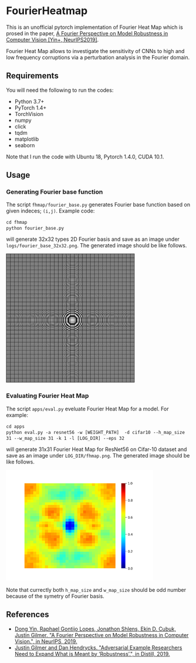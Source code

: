 # FourierHeatmap

This is an unofficial pytorch implementation of Fourier Heat Map which is prosed in the paper, [A Fourier Perspective on Model Robustness in Computer Vision [Yin+, NeurIPS2019]](https://arxiv.org/abs/1906.08988). 

Fourier Heat Map allows to investigate the sensitivity of CNNs to high and low frequency corruptions via a perturbation analysis in the Fourier domain.

## Requirements

You will need the following to run the codes:
- Python 3.7+
- PyTorch 1.4+
- TorchVision
- numpy
- click
- tqdm
- matplotlib
- seaborn

Note that I run the code with Ubuntu 18, Pytorch 1.4.0, CUDA 10.1.

## Usage

### Generating Fourier base function

The script `fhmap/fourier_base.py`
generates Fourier base function based on given indeces; `(i,j)`. 
Example code:

```
cd fhmap
python fourier_base.py
```

will generate 32x32 types 2D Fourier basis and save as an image under `logs/fourier_base_32x32.png`. The generated image should be like follows. 

<img src="samples/fourier_base_32x32.png" width="350px">

### Evaluating Fourier Heat Map

The script `apps/eval.py`
eveluate Fourier Heat Map for a model. For example:

```
cd apps
python eval.py -a resnet56 -w [WEIGHT_PATH]  -d cifar10 --h_map_size 31 --w_map_size 31 -k 1 -l [LOG_DIR] --eps 32
```

will generate 31x31 Fourier Heat Map for ResNet56 on Cifar-10 dataset and save as an image under `LOG_DIR/fhmap.png`. The generated image should be like follows. 

<img src="samples/cifar10_resnet56_natural.png" width="400px">

Note that currectly both `h_map_size` and `w_map_size`  should be odd number because of the symetry of Fourier basis.

## References

- [Dong Yin, Raphael Gontijo Lopes, Jonathon Shlens, Ekin D. Cubuk, Justin Gilmer. "A Fourier Perspective on Model Robustness in Computer Vision.", in NeurIPS, 2019.](https://arxiv.org/abs/1906.08988)
- [Justin Gilmer and Dan Hendrycks. "Adversarial Example Researchers Need to Expand What is Meant by ‘Robustness’.", in Distill, 2019.](https://distill.pub/2019/advex-bugs-discussion/response-1/)